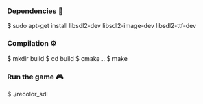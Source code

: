 ### Dependencies 🔧

$ sudo apt-get install libsdl2-dev libsdl2-image-dev  libsdl2-ttf-dev

### Compilation ⚙️

$ mkdir build
$ cd build
$ cmake ..
$ make

### Run the game 🎮

$ ./recolor_sdl
